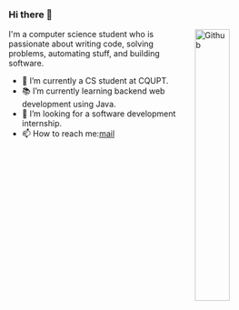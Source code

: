 ### Hi there 👋

<img width="35%" align="right" alt="Github" src="https://user-images.githubusercontent.com/48678280/88862734-4903af80-d201-11ea-968b-9c939d88a37c.gif" />

I'm a computer science student who is passionate about writing code, solving problems, automating stuff, and building software.

- 🔭 I’m currently a CS student at CQUPT.
- 📚 I’m currently learning  backend web development using Java.
- 👯 I’m looking for a software development internship. 
- 📫 How to reach me:[mail](mailto:syuanerya@163.com)
